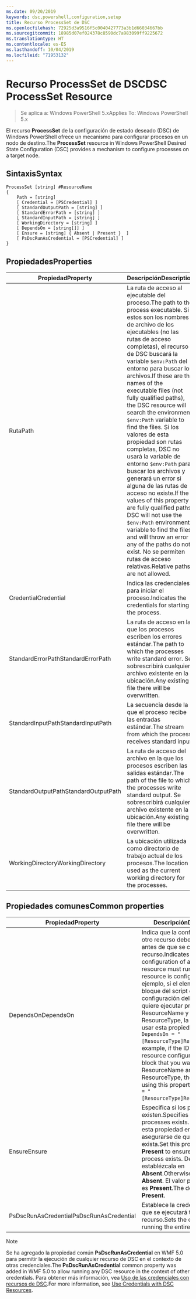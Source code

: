 ```yaml
---
ms.date: 09/20/2019
keywords: dsc,powershell,configuration,setup
title: Recurso ProcessSet de DSC
ms.openlocfilehash: 72925d3a9516f5c0040427773a3b1d66034667bb
ms.sourcegitcommit: 18985d07ef024378c8590dc7a983099ff9225672
ms.translationtype: HT
ms.contentlocale: es-ES
ms.lasthandoff: 10/04/2019
ms.locfileid: "71953132"
---
```

# <a name="dsc-processset-resource"></a><span data-ttu-id="b9f77-103">Recurso ProcessSet de DSC</span><span class="sxs-lookup"><span data-stu-id="b9f77-103">DSC ProcessSet Resource</span></span>

> <span data-ttu-id="b9f77-104">Se aplica a: Windows PowerShell 5.x</span><span class="sxs-lookup"><span data-stu-id="b9f77-104">Applies To: Windows PowerShell 5.x</span></span>

<span data-ttu-id="b9f77-105">El recurso **ProcessSet** de la configuración de estado deseado (DSC) de Windows PowerShell ofrece un mecanismo para configurar procesos en un nodo de destino.</span><span class="sxs-lookup"><span data-stu-id="b9f77-105">The **ProcessSet** resource in Windows PowerShell Desired State Configuration (DSC) provides a mechanism to configure processes on a target node.</span></span>

## <a name="syntax"></a><span data-ttu-id="b9f77-106">Sintaxis</span><span class="sxs-lookup"><span data-stu-id="b9f77-106">Syntax</span></span>

```Syntax
ProcessSet [string] #ResourceName
{
    Path = [string]
    [ Credential = [PSCredential] ]
    [ StandardOutputPath = [string] ]
    [ StandardErrorPath = [string] ]
    [ StandardInputPath = [string] ]
    [ WorkingDirectory = [string] ]
    [ DependsOn = [string[]] ]
    [ Ensure = [string] { Absent | Present }  ]
    [ PsDscRunAsCredential = [PSCredential] ]
}
```

## <a name="properties"></a><span data-ttu-id="b9f77-107">Propiedades</span><span class="sxs-lookup"><span data-stu-id="b9f77-107">Properties</span></span>

|<span data-ttu-id="b9f77-108">Propiedad</span><span class="sxs-lookup"><span data-stu-id="b9f77-108">Property</span></span> |<span data-ttu-id="b9f77-109">Descripción</span><span class="sxs-lookup"><span data-stu-id="b9f77-109">Description</span></span> |
|---|---|
|<span data-ttu-id="b9f77-110">Ruta</span><span class="sxs-lookup"><span data-stu-id="b9f77-110">Path</span></span> |<span data-ttu-id="b9f77-111">La ruta de acceso al ejecutable del proceso.</span><span class="sxs-lookup"><span data-stu-id="b9f77-111">The path to the process executable.</span></span> <span data-ttu-id="b9f77-112">Si estos son los nombres de archivo de los ejecutables (no las rutas de acceso completas), el recurso de DSC buscará la variable `$env:Path` del entorno para buscar los archivos.</span><span class="sxs-lookup"><span data-stu-id="b9f77-112">If these are the names of the executable files (not fully qualified paths), the DSC resource will search the environment `$env:Path` variable to find the files.</span></span> <span data-ttu-id="b9f77-113">Si los valores de esta propiedad son rutas completas, DSC no usará la variable de entorno `$env:Path` para buscar los archivos y generará un error si alguna de las rutas de acceso no existe.</span><span class="sxs-lookup"><span data-stu-id="b9f77-113">If the values of this property are fully qualified paths, DSC will not use the `$env:Path` environment variable to find the files, and will throw an error if any of the paths do not exist.</span></span> <span data-ttu-id="b9f77-114">No se permiten rutas de acceso relativas.</span><span class="sxs-lookup"><span data-stu-id="b9f77-114">Relative paths are not allowed.</span></span> |
|<span data-ttu-id="b9f77-115">Credential</span><span class="sxs-lookup"><span data-stu-id="b9f77-115">Credential</span></span> |<span data-ttu-id="b9f77-116">Indica las credenciales para iniciar el proceso.</span><span class="sxs-lookup"><span data-stu-id="b9f77-116">Indicates the credentials for starting the process.</span></span> |
|<span data-ttu-id="b9f77-117">StandardErrorPath</span><span class="sxs-lookup"><span data-stu-id="b9f77-117">StandardErrorPath</span></span> |<span data-ttu-id="b9f77-118">La ruta de acceso en la que los procesos escriben los errores estándar.</span><span class="sxs-lookup"><span data-stu-id="b9f77-118">The path to which the processes write standard error.</span></span> <span data-ttu-id="b9f77-119">Se sobrescribirá cualquier archivo existente en la ubicación.</span><span class="sxs-lookup"><span data-stu-id="b9f77-119">Any existing file there will be overwritten.</span></span> |
|<span data-ttu-id="b9f77-120">StandardInputPath</span><span class="sxs-lookup"><span data-stu-id="b9f77-120">StandardInputPath</span></span> |<span data-ttu-id="b9f77-121">La secuencia desde la que el proceso recibe las entradas estándar.</span><span class="sxs-lookup"><span data-stu-id="b9f77-121">The stream from which the process receives standard input.</span></span> |
|<span data-ttu-id="b9f77-122">StandardOutputPath</span><span class="sxs-lookup"><span data-stu-id="b9f77-122">StandardOutputPath</span></span> |<span data-ttu-id="b9f77-123">La ruta de acceso del archivo en la que los procesos escriben las salidas estándar.</span><span class="sxs-lookup"><span data-stu-id="b9f77-123">The path of the file to which the processes write standard output.</span></span> <span data-ttu-id="b9f77-124">Se sobrescribirá cualquier archivo existente en la ubicación.</span><span class="sxs-lookup"><span data-stu-id="b9f77-124">Any existing file there will be overwritten.</span></span> |
|<span data-ttu-id="b9f77-125">WorkingDirectory</span><span class="sxs-lookup"><span data-stu-id="b9f77-125">WorkingDirectory</span></span> |<span data-ttu-id="b9f77-126">La ubicación utilizada como directorio de trabajo actual de los procesos.</span><span class="sxs-lookup"><span data-stu-id="b9f77-126">The location used as the current working directory for the processes.</span></span> |

## <a name="common-properties"></a><span data-ttu-id="b9f77-127">Propiedades comunes</span><span class="sxs-lookup"><span data-stu-id="b9f77-127">Common properties</span></span>

|<span data-ttu-id="b9f77-128">Propiedad</span><span class="sxs-lookup"><span data-stu-id="b9f77-128">Property</span></span> |<span data-ttu-id="b9f77-129">Descripción</span><span class="sxs-lookup"><span data-stu-id="b9f77-129">Description</span></span> |
|---|---|
|<span data-ttu-id="b9f77-130">DependsOn</span><span class="sxs-lookup"><span data-stu-id="b9f77-130">DependsOn</span></span> |<span data-ttu-id="b9f77-131">Indica que la configuración de otro recurso debe ejecutarse antes de que se configure este recurso.</span><span class="sxs-lookup"><span data-stu-id="b9f77-131">Indicates that the configuration of another resource must run before this resource is configured.</span></span> <span data-ttu-id="b9f77-132">Por ejemplo, si el elemento ID del bloque del script de configuración del recurso que quiere ejecutar primero es ResourceName y su tipo es ResourceType, la sintaxis para usar esta propiedad es `DependsOn = "[ResourceType]ResourceName"`.</span><span class="sxs-lookup"><span data-stu-id="b9f77-132">For example, if the ID of the resource configuration script block that you want to run first is ResourceName and its type is ResourceType, the syntax for using this property is `DependsOn = "[ResourceType]ResourceName"`.</span></span> |
|<span data-ttu-id="b9f77-133">Ensure</span><span class="sxs-lookup"><span data-stu-id="b9f77-133">Ensure</span></span> |<span data-ttu-id="b9f77-134">Especifica si los procesos existen.</span><span class="sxs-lookup"><span data-stu-id="b9f77-134">Specifies whether the processes exists.</span></span> <span data-ttu-id="b9f77-135">Establezca esta propiedad en **Present** para asegurarse de que el proceso exista.</span><span class="sxs-lookup"><span data-stu-id="b9f77-135">Set this property to **Present** to ensure that the process exists.</span></span> <span data-ttu-id="b9f77-136">De lo contrario, establézcala en **Absent**.</span><span class="sxs-lookup"><span data-stu-id="b9f77-136">Otherwise, set it to **Absent**.</span></span> <span data-ttu-id="b9f77-137">El valor predeterminado es **Present**.</span><span class="sxs-lookup"><span data-stu-id="b9f77-137">The default value is **Present**.</span></span> |
|<span data-ttu-id="b9f77-138">PsDscRunAsCredential</span><span class="sxs-lookup"><span data-stu-id="b9f77-138">PsDscRunAsCredential</span></span> |<span data-ttu-id="b9f77-139">Establece la credencial con la que se ejecutará todo el recurso.</span><span class="sxs-lookup"><span data-stu-id="b9f77-139">Sets the credential for running the entire resource as.</span></span> |

> [!NOTE]
> <span data-ttu-id="b9f77-140">Se ha agregado la propiedad común **PsDscRunAsCredential** en WMF 5.0 para permitir la ejecución de cualquier recurso de DSC en el contexto de otras credenciales.</span><span class="sxs-lookup"><span data-stu-id="b9f77-140">The **PsDscRunAsCredential** common property was added in WMF 5.0 to allow running any DSC resource in the context of other credentials.</span></span> <span data-ttu-id="b9f77-141">Para obtener más información, vea [Uso de las credenciales con recursos de DSC](../../../configurations/runasuser.md).</span><span class="sxs-lookup"><span data-stu-id="b9f77-141">For more information, see [Use Credentials with DSC Resources](../../../configurations/runasuser.md).</span></span>